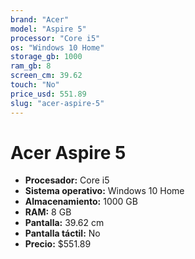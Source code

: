 ```yaml
---
brand: "Acer"
model: "Aspire 5"
processor: "Core i5"
os: "Windows 10 Home"
storage_gb: 1000
ram_gb: 8
screen_cm: 39.62
touch: "No"
price_usd: 551.89
slug: "acer-aspire-5"
---
```


# Acer Aspire 5

- **Procesador:** Core i5
- **Sistema operativo:** Windows 10 Home
- **Almacenamiento:** 1000 GB
- **RAM:** 8 GB
- **Pantalla:** 39.62 cm
- **Pantalla táctil:** No
- **Precio:** $551.89
